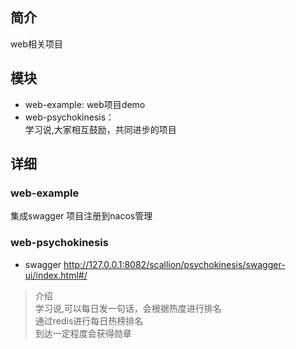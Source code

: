 ## 简介

web相关项目

## 模块

- web-example: web项目demo
- web-psychokinesis：   
    学习说,大家相互鼓励，共同进步的项目
  
## 详细

### web-example

集成swagger
项目注册到nacos管理

### web-psychokinesis

- swagger
  http://127.0.0.1:8082/scallion/psychokinesis/swagger-ui/index.html#/

> 介绍  
  学习说,可以每日发一句话，会根据热度进行排名   
  通过redis进行每日热榜排名  
  到达一定程度会获得勋章

